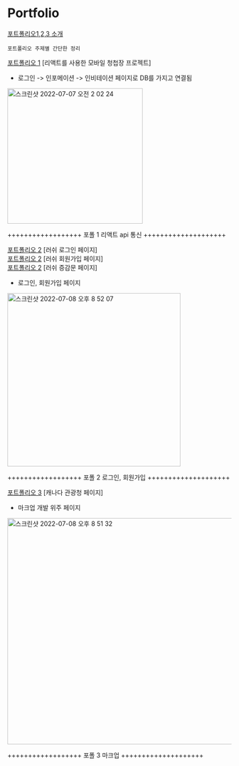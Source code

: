 
# Portfolio

[포트폴리오1,2,3 소개](http://sanynote.github.io/Portfolio/portfolio/aboutMe.html)

```
포트폴리오 주제별 간단한 정리
```

[포트폴리오 1](https://dqoibm8jt1mrt.cloudfront.net)
[리액트를 사용한 모바일 청첩장 프로젝트]<br/>
* 로그인 -> 인포메이션 -> 인비테이션 페이지로 DB를 가지고 연결됨

<img width="304" alt="스크린샷 2022-07-07 오전 2 02 24" src="https://user-images.githubusercontent.com/97968488/177987089-fee61f2b-340b-4a85-b2a3-771e55158f52.png">

++++++++++++++++++ 포폴 1 리액트 api 통신 ++++++++++++++++++++


[포트폴리오 2](http://sunnyjuice94.dothome.co.kr/lush/03_login.php)
[러쉬 로그인 페이지]<br/>
[포트폴리오 2](http://sunnyjuice94.dothome.co.kr/lush/01_join_form.php)
[러쉬 회원가입 페이지]<br/>
[포트폴리오 2](http://sunnyjuice94.dothome.co.kr/lush/cal.html)
[러쉬 증감문 페이지]

* 로그인, 회원가입 페이지 

<img width="389" alt="스크린샷 2022-07-08 오후 8 52 07" src="https://user-images.githubusercontent.com/97968488/177987063-1be34486-0693-462f-ae6e-35dfbba20c9b.png">


++++++++++++++++++ 포폴 2 로그인, 회원가입 ++++++++++++++++++++

[포트폴리오 3](https://sanynote.github.io/Portfolio/canada/index.html)
[캐나다 관광청 페이지]<br/>
* 마크업 개발 위주 페이지


<img width="508" alt="스크린샷 2022-07-08 오후 8 51 32" src="https://user-images.githubusercontent.com/97968488/177987024-3a2d80e7-7ce5-4d13-8b3f-164b398a6b10.png">

++++++++++++++++++ 포폴 3 마크업 ++++++++++++++++++++
